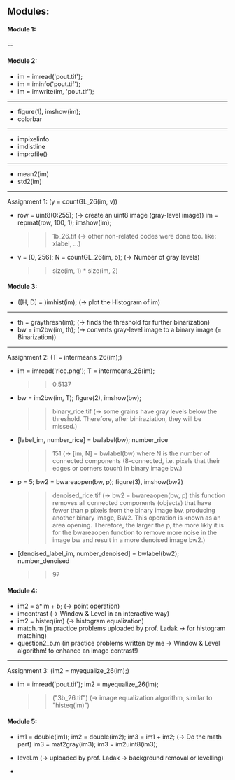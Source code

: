 ## Modules:


#### Module 1: 

--

#### Module 2:

- im = imread('pout.tif');
- im = iminfo('pout.tif');
- im = imwrite(im, 'pout.tif');

***

- figure(1), imshow(im);
- colorbar

***

- impixelinfo
- imdistline
- improfile()

***

- mean2(im)
- std2(im)

***
Assignment 1: (y = countGL_26(im, v))

- row = uint8(0:255); (-> create an uint8 image (gray-level image))
  im = repmat(row, 100, 1);
  imshow(im);
  >> 1b_26.tif (-> other non-related codes were done too. like: xlabel, ...)
  
- v = [0, 256];
  N = countGL_26(im, b); (-> Number of gray levels)
  >> size(im, 1) * size(im, 2)


#### Module 3:

- ([H, D] = )imhist(im); (-> plot the Histogram of im)

***

- th = graythresh(im); (-> finds the threshold for further binarization)
- bw = im2bw(im, th); (-> converts gray-level image to a binary image (= Binarization))

***
Assignment 2: (T = intermeans_26(im);)

- im = imread('rice.png');
  T = intermeans_26(im);
  >> 0.5137
  
- bw = im2bw(im, T);
  figure(2), imshow(bw); 
  >> binary_rice.tif (-> some grains have gray levels below the threshold. Therefore, after biniraziation, they will be missed.)
  
- [label_im, number_rice] = bwlabel(bw);
  number_rice
  >> 151 (-> [im, N] = bwlabel(bw) where N is the number of connected components (8-connected, i.e. pixels that their edges or corners touch) in binary image bw.)

- p = 5;
  bw2 = bwareaopen(bw, p);
  figure(3), imshow(bw2)
  >> denoised_rice.tif (-> bw2 = bwareaopen(bw, p) this function removes all connected components (objects) that have fewer than p pixels from the binary image bw, producing                            another binary image, BW2. This operation is known as an area opening. Therefore, the larger the p, the more likly it is for the bwareaopen                                    function to remove more noise in the image bw and result in a more denoised image bw2.)
  
- [denoised_label_im, number_denoised] = bwlabel(bw2);
  number_denoised
  >> 97


#### Module 4:

- im2 = a*im + b; (-> point operation)
- imcontrast (-> Window & Level in an interactive way)
- im2 = histeq(im) (-> histogram equalization)
- match.m (in practice problems uploaded by prof. Ladak -> for histogram matching)
- question2_b.m (in practice problems written by me -> Window & Level algorithm! to enhance an image contrast!)

***
Assignment 3: (im2 = myequalize_26(im);)
  
- im = imread('pout.tif');
  im2 = myequalize_26(im);
  >> ("3b_26.tif") (-> image equalization algorithm, similar to "histeq(im)")


#### Module 5:

- im1 = double(im1);
  im2 = double(im2);
  im3 = im1 + im2; (-> Do the math part)
  im3 = mat2gray(im3);
  im3 = im2uint8(im3);
  
- level.m (-> uploaded by prof. Ladak -> background removal or levelling)

- 
  
  
  
  
  


